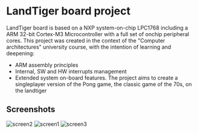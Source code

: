 # LandTiger board project
LandTiger board is based on a NXP system-on-chip LPC1768 including a ARM 32-bit Cortex-M3 Microcontroller with a full set of onchip peripheral cores.
This project was created in the context of the "Computer architectures" university course, with the intention of learning and deepening:
- ARM assembly principles
- Internal, SW and HW interrupts management
- Extended system on-board features.
The project aims to create a singleplayer version of the Pong game, the classic game of the 70s, on the landtiger

## Screenshots
![screen2](https://user-images.githubusercontent.com/89639065/180759634-ac778617-0e87-4bb4-aa31-267c729e470c.jpeg)
![screen1](https://user-images.githubusercontent.com/89639065/180759396-51cf6874-df21-4212-92c5-40ff17cfe635.jpeg)
![screen3](https://user-images.githubusercontent.com/89639065/180759933-e17dce39-6395-46e3-b81b-168f1c88fcdf.jpeg)

